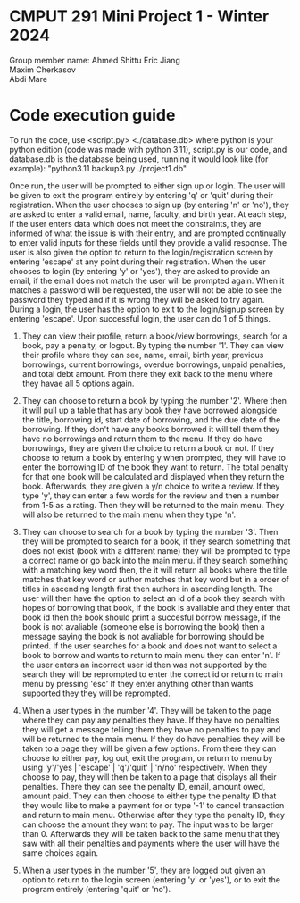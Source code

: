 
# CMPUT 291 Mini Project 1 - Winter 2024  
Group member name:
Ahmed Shittu 
Eric Jiang  
Maxim Cherkasov  
Abdi Mare

# Code execution guide 
To run the code, use <python> <script.py> <./database.db> where python is your python edition (code was made with python 3.11), script.py is our code, and database.db is the database being used, running it would look like (for example): "python3.11 backup3.py ./project1.db"

Once run, the user will be prompted to either sign up or login. The user will be given to exit the program entirely by entering 'q' or 'quit' during their registration. When the user chooses to sign up (by entering 'n' or 'no'), they are asked to enter a valid email, name, faculty, and birth year. At each step, if the user enters data which does not meet the constraints, they are informed of what the issue is with their entry, and are prompted continually to enter valid inputs for these fields until they provide a valid response. The user is also given the option to return to the login/registration screen by entering 'escape' at any point during their registration. When the user chooses to login (by entering 'y' or 'yes'), they are asked to provide an email, if the email does not match the user will be prompted again. When it matches a password will be requested, the user will not be able to see the password they typed and if it is wrong they will be asked to try again. During a login, the user has the option to exit to the login/signup screen by entering 'escape'. Upon successful login, the user can do 1 of 5 things. 

1) They can view their profile, return a book/view borrowings, search for a book, pay a penalty, or logout. By typing the number '1'. They can view their profile where they can see, name, email, birth year, previous borrowings, current borrowings, overdue borrowings, unpaid penalties, and total debt amount. From there they exit back to the menu where they havae all 5 options again.

2) They can choose to return a book by typing the number '2'. Where then it will pull up a table that has any book they have borrowed alongside the title, borrowing id, start date of borrowing, and the due date of the borrowing. If they don't have any books borrowed it will tell them they have no borrowings and return them to the menu. If they do have borrowings, they are given the choice to return a book or not. If they choose to return a book by entering y when prompted, they will have to enter the borrowing ID of the book they want to return. The total penalty for that one book will be calculated and displayed when they return the book. Afterwards, they are given a y/n choice to write a review. If they type 'y', they can enter a few words for the review and then a number from 1-5 as a rating. Then they will be returned to the main menu. They will also be returned to the main menu when they type 'n'.

3) They can choose to search for a book by typing the number '3'. Then they will be prompted to search for a book, if they search something that does not exist (book with a different name) they will be prompted to type a correct name or go back into the main menu. if they search something with a matching key word then, the it will return all books where the title matches that key word or author matches that key word but in a order of titles in ascending length first then authors in ascending length. The user will then have the option to select an id of a book they search with hopes of borrowing that book, if the book is avaliable and they enter that book id then the book should print a succesful borrow message, if the book is not avaliable (someone else is borrowing the book) then a message saying the book is not avaliable for borrowing should be printed. If the user searches for a book and does not want to select a book to borrow and wants to return to main menu they can enter 'n'. If the user enters an incorrect user id then was not supported by the search they will be reprompted to enter the correct id or return to main menu by pressing 'esc' If they enter anything other than wants supported they they will be reprompted.

4) When a user types in the number '4'. They will be taken to the page where they can pay any penalties they have. If they have no penalties they will get a message telling them they have no penalties to pay and will be returned to the main menu. If they do have penalties they will be taken to a page they will be given a few options. From there they can choose to either pay, log out, exit the program, or return to menu by using 'y'/'yes | 'escape' | 'q'/'quit' | 'n/no' respectively. When they choose to pay, they will then be taken to a page that displays all their penalties. There they can see the penalty ID, email, amount owed, amount paid. They can then choose to either type the penalty ID that they would like to make a payment for or type '-1' to cancel transaction and return to main menu. Otherwise after they type the penalty ID, they can choose the amount they want to pay. The input was to be larger than 0. Afterwards they will be taken back to the same menu that they saw with all their penalties and payments where the user will have the same choices again.
   
5) When a user types in the number '5', they are logged out given an option to return to the login screen (entering 'y' or 'yes'), or to exit the program entirely (entering 'quit' or 'no').
